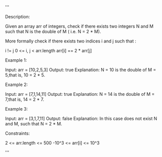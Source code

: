 '''

Description:

Given an array arr of integers, check if there exists two integers N and M such that N is the double of M ( i.e. N = 2 * M).

More formally check if there exists two indices i and j such that :

i != j
0 <= i, j < arr.length
arr[i] == 2 * arr[j]
 

Example 1:

Input: arr = [10,2,5,3]
Output: true
Explanation: N = 10 is the double of M = 5,that is, 10 = 2 * 5.



Example 2:

Input: arr = [7,1,14,11]
Output: true
Explanation: N = 14 is the double of M = 7,that is, 14 = 2 * 7.



Example 3:

Input: arr = [3,1,7,11]
Output: false
Explanation: In this case does not exist N and M, such that N = 2 * M.
 

Constraints:

2 <= arr.length <= 500
-10^3 <= arr[i] <= 10^3

'''